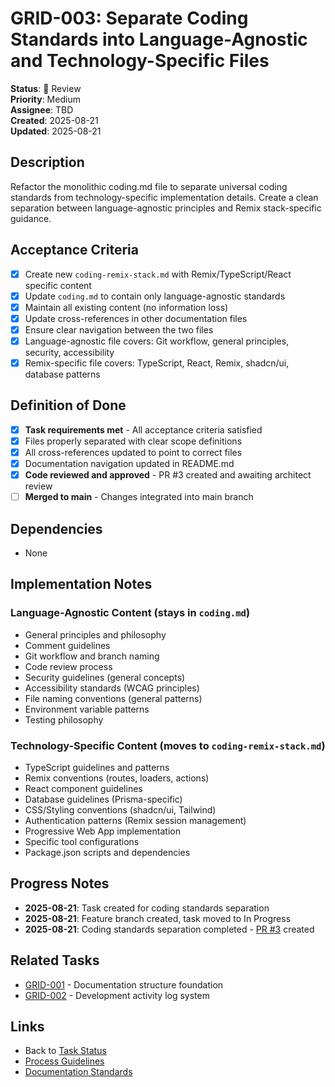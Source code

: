 # GRID-003: Separate Coding Standards into Language-Agnostic and Technology-Specific Files

**Status**: 👀 Review  
**Priority**: Medium  
**Assignee**: TBD  
**Created**: 2025-08-21  
**Updated**: 2025-08-21  

## Description
Refactor the monolithic coding.md file to separate universal coding standards from technology-specific implementation details. Create a clean separation between language-agnostic principles and Remix stack-specific guidance.

## Acceptance Criteria
- [x] Create new `coding-remix-stack.md` with Remix/TypeScript/React specific content
- [x] Update `coding.md` to contain only language-agnostic standards
- [x] Maintain all existing content (no information loss)
- [x] Update cross-references in other documentation files
- [x] Ensure clear navigation between the two files
- [x] Language-agnostic file covers: Git workflow, general principles, security, accessibility
- [x] Remix-specific file covers: TypeScript, React, Remix, shadcn/ui, database patterns

## Definition of Done
- [x] **Task requirements met** - All acceptance criteria satisfied
- [x] Files properly separated with clear scope definitions
- [x] All cross-references updated to point to correct files
- [x] Documentation navigation updated in README.md
- [x] **Code reviewed and approved** - PR #3 created and awaiting architect review
- [ ] **Merged to main** - Changes integrated into main branch

## Dependencies
- None

## Implementation Notes

### Language-Agnostic Content (stays in `coding.md`)
- General principles and philosophy
- Comment guidelines
- Git workflow and branch naming
- Code review process
- Security guidelines (general concepts)
- Accessibility standards (WCAG principles)
- File naming conventions (general patterns)
- Environment variable patterns
- Testing philosophy

### Technology-Specific Content (moves to `coding-remix-stack.md`)
- TypeScript guidelines and patterns
- Remix conventions (routes, loaders, actions)
- React component guidelines
- Database guidelines (Prisma-specific)
- CSS/Styling conventions (shadcn/ui, Tailwind)
- Authentication patterns (Remix session management)
- Progressive Web App implementation
- Specific tool configurations
- Package.json scripts and dependencies

## Progress Notes
- **2025-08-21**: Task created for coding standards separation
- **2025-08-21**: Feature branch created, task moved to In Progress
- **2025-08-21**: Coding standards separation completed - [PR #3](https://github.com/awynne/grid/pull/3) created

## Related Tasks
- [GRID-001](./GRID-001.md) - Documentation structure foundation
- [GRID-002](./GRID-002.md) - Development activity log system

## Links
- Back to [Task Status](./status.md)
- [Process Guidelines](../process.md)
- [Documentation Standards](../documentation.md)